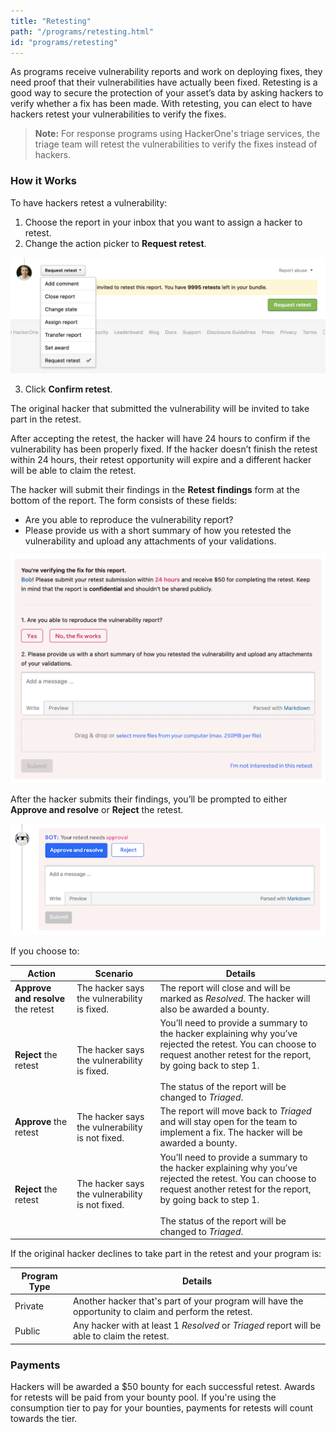 ```yaml
---
title: "Retesting"
path: "/programs/retesting.html"
id: "programs/retesting"
---
```


As programs receive vulnerability reports and work on deploying fixes, they need proof that their vulnerabilities have actually been fixed. Retesting is a good way to secure the protection of your asset’s data by asking hackers to verify whether a fix has been made. With retesting, you can elect to have hackers retest your vulnerabilities to verify the fixes.

> **Note:** For response programs using HackerOne's triage services, the triage team will retest the vulnerabilities to verify the fixes instead of hackers.  

### How it Works  
To have hackers retest a vulnerability:
1. Choose the report in your inbox that you want to assign a hacker to retest.
2. Change the action picker to **Request retest**.

![choosing request a retest](./images/retesting-action-picker.png)

3. Click **Confirm retest**.

The original hacker that submitted the vulnerability will be invited to take part in the retest.

After accepting the retest, the hacker will have 24 hours to confirm if the vulnerability has been properly fixed. If the hacker doesn’t finish the retest within 24 hours, their retest opportunity will expire and a different hacker will be able to claim the retest.

The hacker will submit their findings in the **Retest findings** form at the bottom of the report. The form consists of these fields:
* Are you able to reproduce the vulnerability report?
* Please provide us with a short summary of how you retested the vulnerability and upload any attachments of your validations.

 ![retesting form](./images/retesting-form.png)

 After the hacker submits their findings, you’ll be prompted to either **Approve and resolve** or **Reject** the retest.

![retesting approval form](./images/retesting-approval-form.png)

If you choose to:

Action | Scenario | Details
------ | -------- | --------
**Approve and resolve** the retest | The hacker says the vulnerability is fixed. | The report will close and will be marked as *Resolved*. The hacker will also be awarded a bounty.
**Reject** the retest | The hacker says the vulnerability is fixed. | You’ll need to provide a summary to the hacker explaining why you’ve rejected the retest. You can choose to request another retest for the report, by going back to step 1. <br><br>The status of the report will be changed to *Triaged*.
**Approve** the retest | The hacker says the vulnerability is not fixed. | The report will move back to *Triaged* and will stay open for the team to implement a fix. The hacker will be awarded a bounty.
**Reject** the retest | The hacker says the vulnerability is not fixed. | You’ll need to provide a summary to the hacker explaining why you’ve rejected the retest. You can choose to request another retest for the report, by going back to step 1. <br><br>The status of the report will be changed to *Triaged*.

If the original hacker declines to take part in the retest and your program is:

Program Type | Details
------------ | --------
Private | Another hacker that's part of your program will have the opportunity to claim and perform the retest.
Public | Any hacker with at least 1 *Resolved* or *Triaged* report will be able to claim the retest.

### Payments
Hackers will be awarded a $50 bounty for each successful retest. Awards for retests will be paid from your bounty pool. If you're using the consumption tier to pay for your bounties, payments for retests will count towards the tier.   

